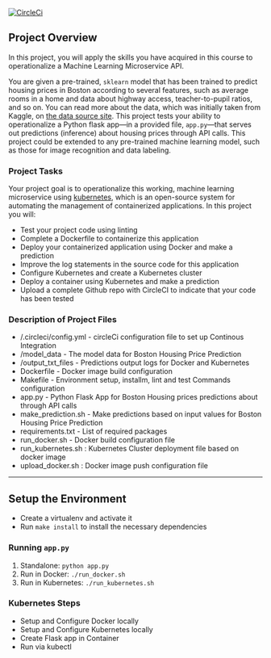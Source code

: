 [![CircleCi](https://circleci.com/gh/vdjeudjam/project-ml-microservice-kubernetes.svg?style=svg)](https://app.circleci.com/pipelines/github/vdjeudjam/project-ml-microservice-kubernetes)
 
 ## Project Overview

In this project, you will apply the skills you have acquired in this course to operationalize a Machine Learning Microservice API. 

You are given a pre-trained, `sklearn` model that has been trained to predict housing prices in Boston according to several features, such as average rooms in a home and data about highway access, teacher-to-pupil ratios, and so on. You can read more about the data, which was initially taken from Kaggle, on [the data source site](https://www.kaggle.com/c/boston-housing). This project tests your ability to operationalize a Python flask app—in a provided file, `app.py`—that serves out predictions (inference) about housing prices through API calls. This project could be extended to any pre-trained machine learning model, such as those for image recognition and data labeling.

### Project Tasks

Your project goal is to operationalize this working, machine learning microservice using [kubernetes](https://kubernetes.io/), which is an open-source system for automating the management of containerized applications. In this project you will:
* Test your project code using linting
* Complete a Dockerfile to containerize this application
* Deploy your containerized application using Docker and make a prediction
* Improve the log statements in the source code for this application
* Configure Kubernetes and create a Kubernetes cluster
* Deploy a container using Kubernetes and make a prediction
* Upload a complete Github repo with CircleCI to indicate that your code has been tested

### Description of Project Files
* /.circleci/config.yml - circleCi configuration file to set up Continous Integration
* /model_data - The model data for Boston Housing Price Prediction
* /output_txt_files - Predictions output logs for Docker and Kubernetes  
* Dockerfile - Docker image build configuration 
* Makefile - Environment setup, installm, lint and test Commands configuration 
* app.py - Python Flask App for Boston Housing prices predictions about through API calls
* make_prediction.sh - Make predictions based on input values for Boston Housing Price Prediction
* requirements.txt - List of required packages 
* run_docker.sh - Docker build configuration file 
* run_kubernetes.sh : Kubernetes Cluster deployment file based on docker image 
* upload_docker.sh : Docker image push configuration file
 
 ---

## Setup the Environment

* Create a virtualenv and activate it
* Run `make install` to install the necessary dependencies

### Running `app.py`

1. Standalone:  `python app.py`
2. Run in Docker:  `./run_docker.sh`
3. Run in Kubernetes:  `./run_kubernetes.sh`

### Kubernetes Steps

* Setup and Configure Docker locally
* Setup and Configure Kubernetes locally
* Create Flask app in Container
* Run via kubectl
